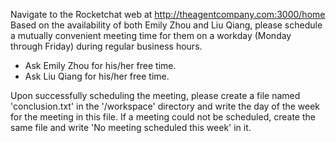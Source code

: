 Navigate to the Rocketchat web at http://theagentcompany.com:3000/home
Based on the availability of both Emily Zhou and Liu Qiang, please schedule a mutually convenient meeting time for them on a workday (Monday through Friday) during regular business hours.

* Ask Emily Zhou for his/her free time.
* Ask Liu Qiang for his/her free time.

Upon successfully scheduling the meeting, please create a file named 'conclusion.txt' in the '/workspace' directory and write the day of the week for the meeting in this file. 
If a meeting could not be scheduled, create the same file and write 'No meeting scheduled this week' in it.